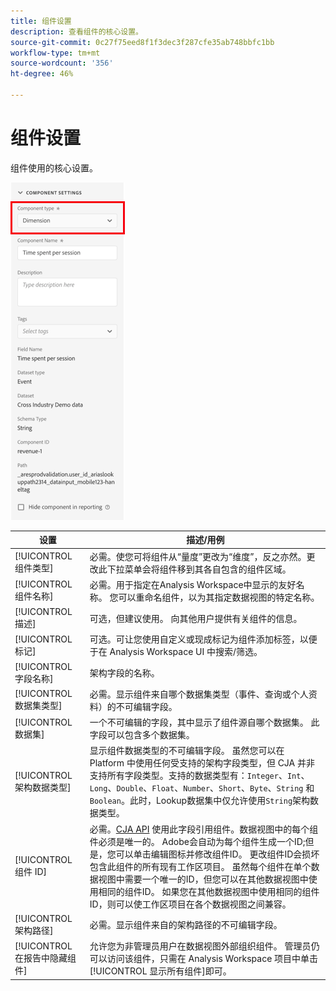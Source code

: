 ```yaml
---
title: 组件设置
description: 查看组件的核心设置。
source-git-commit: 0c27f75eed8f1f3dec3f287cfe35ab748bbfc1bb
workflow-type: tm+mt
source-wordcount: '356'
ht-degree: 46%

---
```



# 组件设置

组件使用的核心设置。

![组件设置](../assets/component-settings.png)

| 设置 | 描述/用例 |
| --- | --- |
| [!UICONTROL 组件类型] | 必需。使您可将组件从“量度”更改为“维度”，反之亦然。更改此下拉菜单会将组件移到其各自包含的组件区域。 |
| [!UICONTROL 组件名称] | 必需。用于指定在Analysis Workspace中显示的友好名称。 您可以重命名组件，以为其指定数据视图的特定名称。 |
| [!UICONTROL 描述] | 可选，但建议使用。 向其他用户提供有关组件的信息。 |
| [!UICONTROL 标记] | 可选。可让您使用自定义或现成标记为组件添加标签，以便于在 Analysis Workspace UI 中搜索/筛选。 |
| [!UICONTROL 字段名称] | 架构字段的名称。 |
| [!UICONTROL 数据集类型] | 必需。显示组件来自哪个数据集类型（事件、查询或个人资料）的不可编辑字段。 |
| [!UICONTROL 数据集] | 一个不可编辑的字段，其中显示了组件源自哪个数据集。 此字段可以包含多个数据集。 |
| [!UICONTROL 架构数据类型] | 显示组件数据类型的不可编辑字段。  虽然您可以在 Platform 中使用任何受支持的架构字段类型，但 CJA 并非支持所有字段类型。支持的数据类型有：`Integer`、`Int`、`Long`、`Double`、`Float`、`Number`、`Short`、`Byte`、`String` 和 `Boolean`。此时，Lookup数据集中仅允许使用`String`架构数据类型。 |
| [!UICONTROL 组件 ID] | 必需。[CJA API](https://adobe.io/cja-apis/docs) 使用此字段引用组件。数据视图中的每个组件必须是唯一的。 Adobe会自动为每个组件生成一个ID;但是，您可以单击编辑图标并修改组件ID。 更改组件ID会损坏包含此组件的所有现有工作区项目。 虽然每个组件在单个数据视图中需要一个唯一的ID，但您可以在其他数据视图中使用相同的组件ID。 如果您在其他数据视图中使用相同的组件ID，则可以使工作区项目在各个数据视图之间兼容。 |
| [!UICONTROL 架构路径] | 必需。显示组件来自的架构路径的不可编辑字段。 |
| [!UICONTROL 在报告中隐藏组件] | 允许您为非管理员用户在数据视图外部组织组件。 管理员仍可以访问该组件，只需在 Analysis Workspace 项目中单击[!UICONTROL 显示所有组件]即可。 |
